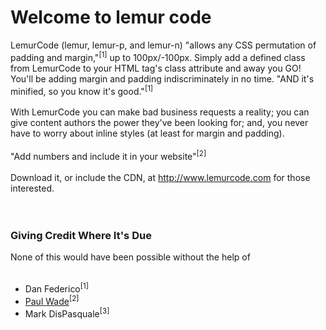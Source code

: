 # Welcome to lemur code
LemurCode (lemur, lemur-p, and lemur-n) "allows any CSS permutation of padding and margin,"<sup>[1]</sup> up to 100px/-100px. Simply add a defined class from LemurCode to your HTML tag's class attribute and away you GO! You'll be adding margin and padding indiscriminately in no time. "AND it's minified, so you know it's good."<sup>[1]</sup>
<br><br>
With LemurCode you can make bad business requests a reality; you can give content authors the power they've been looking for; and, you never have to worry about inline styles (at least for margin and padding).
<br><br>
"Add numbers and include it in your website"<sup>[2]</sup>
<br><br>
Download it, or include the CDN, at http://www.lemurcode.com for those interested.<br>
<br><br>
<h3>Giving Credit Where It's Due</h3>
None of this would have been possible without the help of
<br><br>
<ul>
    <li>Dan Federico<sup>[1]</sup></li>
    <li><a href="github.com/paul-wade">Paul Wade</a><sup>[2]</sup></li>
    <li>Mark DisPasquale<sup>[3]</sup></li>
</ul>